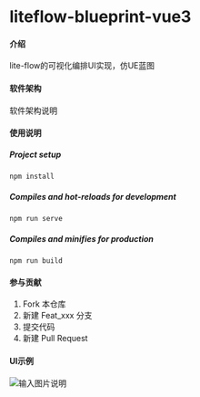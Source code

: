 # liteflow-blueprint-vue3

#### 介绍
lite-flow的可视化编排UI实现，仿UE蓝图

#### 软件架构
软件架构说明

#### 使用说明

##### Project setup
```
npm install
```

##### Compiles and hot-reloads for development
```
npm run serve
```

##### Compiles and minifies for production
```
npm run build
```
#### 参与贡献

1.  Fork 本仓库
2.  新建 Feat_xxx 分支
3.  提交代码
4.  新建 Pull Request

#### UI示例
![输入图片说明](https://foruda.gitee.com/images/1702781654760841038/26c6d8ba_8036345.png "dc5b88c8138ee5dd3fa55d3784fb11b.png")
